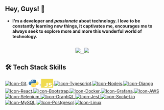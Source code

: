 ## Hey, Guys! :no_good:

- <strong> I'm a developer and <i> passionate </i> about technology. I love to be constantly learning new things, it captivates me, encourages me to always seek to explore more and more this wonderful world of technology. </strong> 

## 

<!-- Stats of profile -->
<div align="center">
  <a href="https://github.com/vihugoos">
    <img height="185px" src="https://github-readme-streak-stats.herokuapp.com?user=vihugoos&theme=dracula&hide_border=true&date_format=j%2Fn%5B%2FY%5D"/>
    &nbsp;
    <img height="185px" src="https://github-readme-stats.vercel.app/api/top-langs/?username=vihugoos&layout=compact&langs_count=8&theme=dracula&hide_border=true"/>
  </a>
</div>


## 🛠 Tech Stack Skills
 
<!-- Tech Stack Experience's --> 
<div style="display: inline_block">
  
  <!-- Icon Git -->
  <a href="https://git-scm.com/" target="_blank"> 
    <img align="center" alt="Icon-Git" width="50" height="60" src="https://cdn.jsdelivr.net/gh/devicons/devicon/icons/git/git-plain-wordmark.svg"> 
  </a>
  
  <!-- Icon Python --> 
  <a href="https://www.python.org/"> 
    <img align="center" alt="Icon-Python" width="40" height="30" src="https://raw.githubusercontent.com/devicons/devicon/master/icons/python/python-original.svg"> 
  </a>
  
  <!-- Icon Javascript -->
  <a href="https://developer.mozilla.org/en-US/docs/Web/JavaScript"> 
    <img align="center" alt="Icon-Javascript" width="40" height="30" src="https://raw.githubusercontent.com/devicons/devicon/master/icons/javascript/javascript-plain.svg">
  </a>
  
  <!-- Icon Typescript -->
  <a href="https://www.typescriptlang.org/">
    <img align="center" alt="Icon-Typescript" width="40" height="30" src="https://cdn.jsdelivr.net/gh/devicons/devicon/icons/typescript/typescript-original.svg">
  <a/>
    
  <!-- Icon Nodejs-->
  <a href="https://nodejs.org/en/">
    <img align="center" alt="Icon-Nodejs" height="35" src="https://cdn.jsdelivr.net/gh/devicons/devicon/icons/nodejs/nodejs-original.svg">
  </a>
    
  <!-- Icon Django -->
  <a href="https://www.djangoproject.com/">
    <img align="center" alt="Icon-Django" width="40" height="30" src="https://cdn.jsdelivr.net/gh/devicons/devicon/icons/django/django-plain.svg">
  </a>
    
   <!-- Icon React -->
  <a href="https://reactjs.org/"> 
     <img align="center" alt="Icon-React" width="35" height="30" src="https://cdn.jsdelivr.net/gh/devicons/devicon/icons/react/react-original.svg">
  </a>
    
  <!-- Icon HTML5 
  <a href="https://developer.mozilla.org/en-US/docs/Web/HTML">
    <img align="center" alt="Icon-HTML5" height="30" width="40" src="https://raw.githubusercontent.com/devicons/devicon/master/icons/html5/html5-original.svg">
  </a> --> 
  
  <!-- Icon CSS3 
  <a href="https://developer.mozilla.org/en-US/docs/Web/CSS">
    <img align="center" alt="Icon-CSS3" width="40" height="30" src="https://raw.githubusercontent.com/devicons/devicon/master/icons/css3/css3-original.svg">
  </a> -->
    
  <!-- Icon Bootstrap -->
  <a href="https://getbootstrap.com/">
    <img align="center" alt="Icon-Bootstrap" width="40" height="35" src="https://cdn.jsdelivr.net/gh/devicons/devicon/icons/bootstrap/bootstrap-plain.svg">
  </a>
  
   <!-- Icon Docker -->
  <a href="https://www.docker.com/">
    <img align="center" alt="Icon-Docker" height="47" src="https://cdn.jsdelivr.net/gh/devicons/devicon/icons/docker/docker-original.svg">
  </a>  
  
  <!-- Icon Grafana -->
  <a href="https://grafana.com/">
    <img align="center" alt="Icon-Grafana" width="45" height="30" src="https://cdn.jsdelivr.net/gh/devicons/devicon/icons/grafana/grafana-original.svg">
  </a>
  
  <!-- Icon AWS -->
  <a href="https://aws.amazon.com/">
    <img align="center" alt="Icon-AWS" height="39" src="https://cdn.jsdelivr.net/gh/devicons/devicon/icons/amazonwebservices/amazonwebservices-original.svg">
  </a>    
    
  <!-- Icon Selenium -->
  <a href="https://www.selenium.dev/">
    <img align="center" alt="Icon-Selenium" width="40" height="30" src="https://cdn.jsdelivr.net/gh/devicons/devicon/icons/selenium/selenium-original.svg">
  </a>
  
  <!-- Icon GraphQL-->
  <a href="https://graphql.org/">
    <img align="center" alt="Icon-GraphQL" height="34" src="https://cdn.jsdelivr.net/gh/devicons/devicon/icons/graphql/graphql-plain.svg">
  </a>
    
  <!-- Icon Jest -->
  <a href="https://jestjs.io/"> 
    <img align="center" alt="Icon-Jest" width="45" height="30" src="https://cdn.jsdelivr.net/gh/devicons/devicon/icons/jest/jest-plain.svg">
  </a>
    
  <!-- Icon Socket.io -->
  <a href="https://socket.io/">
    <img align="center" alt="Icon-Socket.io" height="35" src="https://user-images.githubusercontent.com/44311634/208249972-8c2c2640-24a5-4b13-b84d-09532f461dcb.png">
  </a>
    
  <!-- Icon MySQL -->
  <a href="https://www.mysql.com/">
    <img align="center" alt="Icon-MySQL" height="35" src="https://cdn.jsdelivr.net/gh/devicons/devicon/icons/mysql/mysql-original.svg">
  </a>
    
  <!-- Icon Postgresql -->
  <a href="https://www.postgresql.org/"> 
    <img align="center" alt="Icon-Postgresql" width="36" height="36" src="https://cdn.jsdelivr.net/gh/devicons/devicon/icons/postgresql/postgresql-plain.svg">
  </a>

  <!-- Icon Linux -->
  <a href="https://github.com/torvalds/linux"> 
    <img align="center" alt="Icon-Linux" height="35" src="https://user-images.githubusercontent.com/44311634/208247560-a8f73172-e8c5-418c-a0da-f8df63e49db4.png">
  </a>
</div>
